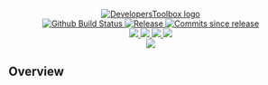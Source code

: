 <p align="center">
    <a href="https://github.com/DevelopersToolbox/">
        <img src="https://cdn.wolfsoftware.com/assets/images/github/organisations/developerstoolbox/black-and-white-circle-256.png" alt="DevelopersToolbox logo" />
    </a>
    <br />
    <a href="https://github.com/DevelopersToolbox/discordit/actions/workflows/pipeline.yml">
        <img src="https://img.shields.io/github/workflow/status/DevelopersToolbox/discordit/pipeline/master?style=for-the-badge" alt="Github Build Status">
    </a>
    <a href="https://github.com/DevelopersToolbox/discordit/releases/latest">
        <img src="https://img.shields.io/github/v/release/DevelopersToolbox/discordit?color=blue&label=Latest%20Release&style=for-the-badge" alt="Release">
    </a>
    <a href="https://github.com/DevelopersToolbox/discordit/releases/latest">
        <img src="https://img.shields.io/github/commits-since/DevelopersToolbox/discordit/latest.svg?color=blue&style=for-the-badge" alt="Commits since release">
    </a>
    <br />
    <a href=".github/CODE_OF_CONDUCT.md">
        <img src="https://img.shields.io/badge/Code%20of%20Conduct-blue?style=for-the-badge" />
    </a>
    <a href=".github/CONTRIBUTING.md">
        <img src="https://img.shields.io/badge/Contributing-blue?style=for-the-badge" />
    </a>
    <a href=".github/SECURITY.md">
        <img src="https://img.shields.io/badge/Report%20Security%20Concern-blue?style=for-the-badge" />
    </a>
    <a href="https://github.com/DevelopersToolbox/discordit/issues">
        <img src="https://img.shields.io/badge/Get%20Support-blue?style=for-the-badge" />
    </a>
    <br />
    <a href="https://wolfsoftware.com/">
        <img src="https://img.shields.io/badge/Created%20by%20Wolf%20Software-blue?style=for-the-badge" />
    </a>
</p>

## Overview
